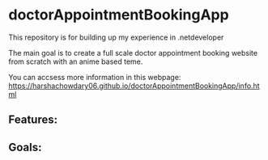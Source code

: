 # doctorAppointmentBookingApp
This repository is for building up my experience in .netdeveloper


The main goal is to create a full scale doctor appointment booking website from scratch with an anime based teme.

You can accsess more information in this webpage: https://harshachowdary06.github.io/doctorAppointmentBookingApp/info.html

## Features:
## Goals:



